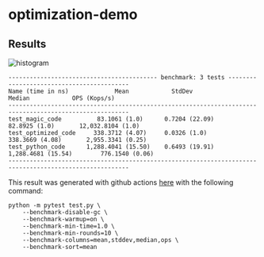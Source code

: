 # optimization-demo

## Results

![histogram](https://github.com/szabolcsdombi/optimization-demo/assets/11232402/2ea8efed-aace-43fd-a142-3dc766471528)

```
------------------------------------------ benchmark: 3 tests ------------------------------------------
Name (time in ns)             Mean            StdDev                Median            OPS (Kops/s)
--------------------------------------------------------------------------------------------------------
test_magic_code          83.1061 (1.0)      0.7204 (22.09)       82.8925 (1.0)       12,032.8104 (1.0)
test_optimized_code     338.3712 (4.07)     0.0326 (1.0)        338.3669 (4.08)       2,955.3341 (0.25)
test_python_code      1,288.4041 (15.50)    0.6493 (19.91)    1,288.4681 (15.54)        776.1540 (0.06)
--------------------------------------------------------------------------------------------------------
```

This result was generated with github actions [here](https://github.com/szabolcsdombi/optimization-demo/actions/runs/5421123701/jobs/9856158226) with the following command:

```console
python -m pytest test.py \
    --benchmark-disable-gc \
    --benchmark-warmup=on \
    --benchmark-min-time=1.0 \
    --benchmark-min-rounds=10 \
    --benchmark-columns=mean,stddev,median,ops \
    --benchmark-sort=mean
```
